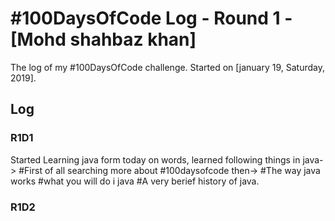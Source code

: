 # #100DaysOfCode Log - Round 1 - [Mohd shahbaz khan]

The log of my #100DaysOfCode challenge. Started on [january 19, Saturday, 2019].

## Log

### R1D1 
Started Learning java form today on words, learned following things in java->
#First of all searching more about #100daysofcode then->
#The way java works 
#what you will do i java
#A very berief history of java.

### R1D2
